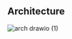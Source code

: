 ## Architecture

![arch drawio (1)](https://github.com/user-attachments/assets/b7c4a064-b931-4795-a276-81bfaf06ad5e)
